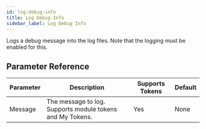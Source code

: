 ```yaml
---
id: log-debug-info
title: Log Debug Info
sidebar_label: Log Debug Info
---
```



Logs a debug message into the log files. Note that the logging must be enabled for this.

## Parameter Reference
| Parameter | Description | Supports Tokens | Default |
| -- | -- | -- | -- |
| Message | The message to log. Supports module tokens and My Tokens. | Yes | None |
